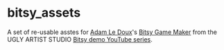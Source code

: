 # bitsy_assets
A set of re-usable asstes for [Adam Le Doux](https://twitter.com/adamledoux)'s  [Bitsy Game Maker](https://ledoux.itch.io/bitsy) from the UGLY ARTIST  STUDIO [Bitsy demo YouTube series](https://www.youtube.com/@uglyartistgamestudio).
